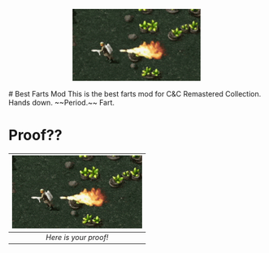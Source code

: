 <p align="center">
  <img src="proof.gif" alt="drawing" width="50%"/>
</p>
# Best Farts Mod
This is the best farts mod for C&C Remastered Collection. Hands down. ~~Period.~~ Fart.

# Proof??
| ![Proof??](proof.gif) | 
|:--:| 
| *Here is your proof!* |
